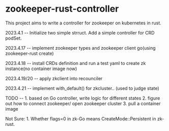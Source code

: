# zookeeper-rust-controller
This project aims to write a controller for zookeeper on kubernetes in rust.

2023.4.1 -- Initialize two simple strruct. Add a simple controller for CRD podSet.

2023.4.17 -- implement zookeeper types and zookeeper client go(using zookeeper-rust create)

2023.4.18 -- install CRDs definition and run a test yaml to create zk instance(no container image now)

2023.4.19/20 -- apply zkclient into recounciler

2023.4.21 -- implement with_default() for zkcluster.. (used to judge state)

TODO -- 1. based on Go controller, write logic for different states 2. figure out how to connect zookeeper/ open zookeeper cluster 3. pull a container image

Not Sure: 1. Whether flags=0 in zk-Go means CreateMode::Persistent in zk-rust.